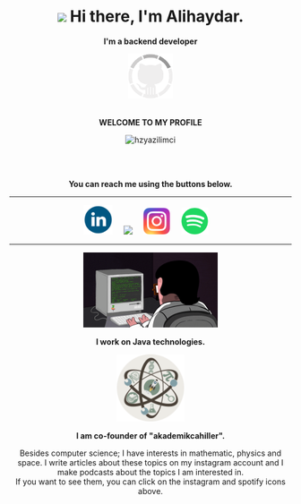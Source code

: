 <h1 align='center'><img src="https://user-images.githubusercontent.com/53148314/120832912-d7576900-c569-11eb-8de9-71da3412c259.gif" height="30"> Hi there, I'm Alihaydar.</h1>
<p align="center"><strong>I'm a backend developer</strong></p>

<div align="center">
    <img src="https://github.com/hzyazilimci/hzyazilimci/blob/main/attachment/github1.gif?raw=true" width = "80">
     <br></br>
     <p><strong>WELCOME TO MY PROFILE</strong></p>
    <p><img src="https://komarev.com/ghpvc/?username=hzyazilimci&label=Profile%20views&color=0e75b6&style=flat" alt="hzyazilimci"/> </p>
    <br></br>
     <p><strong>You can reach me using the buttons below.</strong> </p>
    <hr></hr>
</div>
<p align='center'>
  <a href="https://www.linkedin.com/in/alihaydarsalman/"><img src="https://github.com/hzyazilimci/hzyazilimci/blob/main/attachment/linkedin.png?raw=true" width="51,2" /></a>&nbsp;&nbsp;&nbsp;&nbsp;
 <a href="mailto:salmanalihaydarr@gmail.com"><img src="https://user-images.githubusercontent.com/5141132/50740364-7ea80880-1217-11e9-8faf-2348e31beedd.png"  width="57,6"/></a>&nbsp;&nbsp;&nbsp;&nbsp;
  <a href="https://www.instagram.com/akademikcahiller/">
   <img src="https://github.com/hzyazilimci/hzyazilimci/blob/main/attachment/instagram.png?raw=true"  width="48" /></a>&nbsp;&nbsp;&nbsp;&nbsp;
  <a href="https://open.spotify.com/show/7I4FEsoUKMyEbqrsgsUbQl?si=f3654fc1ced54265">
   <img src="https://github.com/hzyazilimci/hzyazilimci/blob/main/attachment/spotify.png?raw=true"  width="48" /></a>&nbsp;&nbsp;&nbsp;&nbsp;
    <hr></hr>
    <p align='center'><img src="https://github.com/hzyazilimci/hzyazilimci/blob/main/attachment/coding.gif?raw=true"  width="240"><img/></p>
    <p align='center'><strong>I work on Java technologies.</strong></p>
    <p align='center'><img src="https://github.com/hzyazilimci/hzyazilimci/blob/main/attachment/akademikcahiller.png?raw=true"  width="120"><img/></p>
    <p align='center'><strong>I am co-founder of "akademikcahiller".</strong></p>
    <p align='center'> 
        Besides computer science; I have interests in mathematic, physics and space. I write articles about these topics on my instagram account and I make podcasts about the topics I am interested in.
   <br>If you want to see them, you can click on the instagram and spotify icons above.</br>
    </p>
</p>



